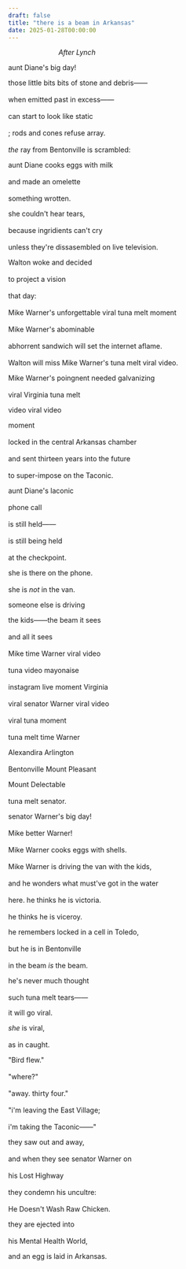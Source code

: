 ```yaml
---
draft: false
title: "there is a beam in Arkansas"
date: 2025-01-28T00:00:00
---
```


&nbsp;&nbsp;&nbsp;&nbsp;&nbsp;&nbsp;&nbsp;&nbsp;&nbsp;&nbsp;&nbsp;&nbsp;&nbsp;&nbsp;&nbsp;&nbsp;&nbsp;&nbsp;&nbsp;&nbsp;&nbsp;&nbsp;&nbsp;&nbsp;&nbsp;&nbsp;*After Lynch*

aunt Diane's big day! <br>  

those little bits bits of stone and debris—— <br>  
when emitted past in excess—— <br>  
can start to look like static <br>  
; rods and cones refuse array. <br>  
*the* ray from Bentonville is scrambled: <br>  

aunt Diane cooks eggs with milk <br>  
and made an omelette <br>  
something wrotten. <br>  

she couldn't hear tears, <br>  
because ingridients can't cry <br>  
unless they're dissasembled on live television. 

Walton woke and decided <br>  
to project a vision <br>  
that day: <br>  
Mike Warner's unforgettable viral tuna melt moment <br>  
Mike Warner's abominable <br>  
abhorrent sandwich will set the internet aflame. <br>  
Walton will miss Mike Warner's tuna melt viral video. 

Mike Warner's poingnent needed galvanizing <br>  
viral Virginia tuna melt <br>  

video viral video <br>  

moment <br>  
locked in the central Arkansas chamber <br>  
and sent thirteen years into the future <br>  
to super-impose on the Taconic. 

aunt Diane's laconic <br>  
phone call <br>  
is still held——<br>  
is still being held <br>  
at the checkpoint.

she is there on the phone. <br>  
she is *not* in the van. <br>  

someone else is driving 

the kids——the beam it sees <br>  
and all it sees <br>  
Mike time Warner viral video <br>  
tuna video mayonaise <br>  
instagram live moment Virginia <br>  
viral senator Warner viral video <br>  
viral tuna moment <br>  
tuna melt time Warner <br>  

Alexandira Arlington <br>  
Bentonville Mount Pleasant <br>  

Mount Delectable <br>  
tuna melt senator.

senator Warner's big day! <br>  
Mike better Warner! <br>  
Mike Warner cooks eggs with shells. <br>  
Mike Warner is driving the van with the kids, <br>  
and he wonders what must've got in the water <br>  
here. he thinks he is victoria. <br>  
he thinks he is viceroy. 

he remembers locked in a cell in Toledo, <br>  
but he is in Bentonville <br>  
in the beam 
*is* the beam. 

he's never much thought <br>  
such tuna melt tears—— 

it will go viral.

*she* is viral, <br>  
as in caught. 

"Bird flew." <br>  
"where?" <br>  
"away. thirty four." <br>  
"i'm leaving the East Village; <br>  
i'm taking the Taconic——"

they saw out and away, <br>  
and when they see senator Warner on <br>  
his Lost Highway <br>  
they condemn his uncultre: <br>  
He Doesn't Wash Raw Chicken.

they are ejected into <br>  
his Mental Health World, <br>  

and an egg is laid in Arkansas. 